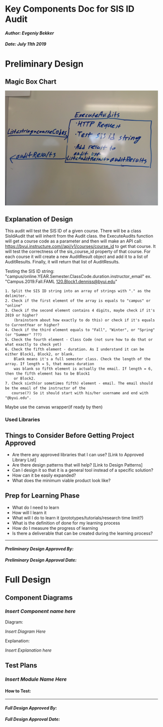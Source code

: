 # Key Components Doc for SIS ID Audit
#### *Author: Evgeniy Bekker*
#### *Date: July 11th 2019*

# Preliminary Design

## Magic Box Chart

![Start Date Audit Key Components](images/magic-box.jpg)

<!-- Think through the process as much as makes sense, and then create a magic box chart with the whiteboard and place it here. -->

## Explanation of Design
<!-- Add explanation of the Magic Boxes image above. Answers to the prompts below may also be appropriate to include here. -->

This audit will test the SIS ID of a given course. There will be a class SisIdAudit that will inherit from the Audit class.
the ExecuteAudits function will get a course code as a parameter and then will make an API call: https://byui.instructure.com//api/v1/courses/course_id to get
that course. It will test the correctness of the sis_course_id property of that course. For each course it will create a new AuditResult object and add it to a list of AuditResults. Finally, it will return that list of AuditResults.

Testing the SIS ID string:
    "campus/online.YEAR.Semester.ClassCode.duration.instructor_email" 
    ex. "Campus.2019.Fall.FAML 120.Block1.denniss@byui.edu"

    1. Split the SIS ID string into an array of strings with "." as the delimiter.
    2. Check if the first element of the array is equals to "campus" or "online"
    3. Check if the second element contains 4 digits, maybe check if it's 2019 or higher? 
        (brainstorm about how exactly to do this) or check if it's equals to CurrentYear or higher?
    4. Check if the third element equals to "Fall", "Winter", or "Spring" (or "Summer" ???)
    5. Check the fourth element - Class Code (not sure how to do that or what exactly to check yet)
    6. Check the fifth element - duration. As I understand it can be either Block1, Block2, or blank.
        Blank means it's a full semester class. Check the length of the array. If length = 5, that means duration
        was blank so fifth element is actually the email. If length = 6, then the fifth element has to be Block1 
        or Block2. 
    7. Check sixth(or sometimes fifth) element - email. The email should be the email of the instructor of the
       course(?) So it should start with his/her username and end with "@byui.edu".


Maybe use the canvas wrapper(if ready by then)


### Used Libraries

## Things to Consider Before Getting Project Approved
- Are there any approved libraries that I can use? [Link to Approved Library List]
- Are there design patterns that will help?  [Link to Design Patterns]
- Can I design it so that it is a general tool instead of a specific solution?
- How can it be easily expanded?
- What does the minimum viable product look like?

## Prep for Learning Phase
- What do I need to learn
- How will I learn it
- What will I do to learn it (prototypes/tutorials/research time limit?)
- What is the definition of done for my learning process
- How do I measure the progress of learning
- Is there a deliverable that can be created during the learning process?

-----

#### *Preliminary Design Approved By:* 
#### *Preliminary Design Approval Date:*

# Full Design

## Component Diagrams
<!-- Diagrams and companion explanations for all Key Components.
These would include information about inputs, outputs, and what a function does for every major function. -->

<!-- For each component, the following template will be followed: (In other words, the template below will repeat for each component)-->

### *Insert Component name here*

Diagram:

*Insert Diagram Here*

Explanation:

*Insert Explanation here*

<!-- For a future release:
## Test Plans
For each major function the test plan template will be as follows (in other words the template below will repeat for each test) 
### *Insert name of component here (e.g. convertIdToCourseObject function)*
#### Test 1: *Insert Test name here*
Summary: 
 *Insert Test Summary Here*
 Type: *Insert Type here (Unit Test, Manual Test, Selenium/Puppeteer test (Overkill?))* 
Procedure:
1. *Insert Steps here*
1. *and here*
1. *and here*
Expected Outcome:
*Insert Expected Outcome here*
-->

## Test Plans

### *Insert Module Name Here*
#### How to Test:





-----

#### *Full Design Approved By:* 
#### *Full Design Approval Date:*


<!-- Diagram Types:
 - Data Flow (I think this will be the most popular)
 - Structure Charts (This is really good for showing input and output of every function)
 - UML Class Diagram (a must for object oriented projects) -->


